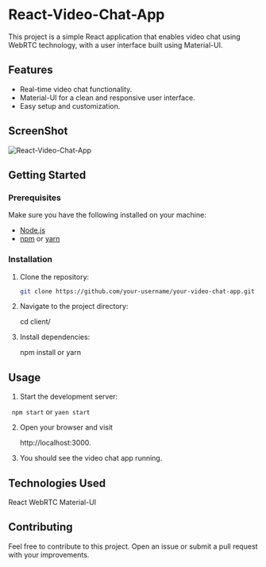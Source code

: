 # React-Video-Chat-App

This project is a simple React application that enables video chat using WebRTC technology, with a user interface built using Material-UI.

## Features

- Real-time video chat functionality.
- Material-UI for a clean and responsive user interface.
- Easy setup and customization.

## ScreenShot

![React-Video-Chat-App](https://github.com/V-yadav18/React-Video-Chat-App/assets/144485244/2c67e09e-b4cf-4a12-9c50-4a7f885edfd6)

## Getting Started

### Prerequisites

Make sure you have the following installed on your machine:

- [Node.js](https://nodejs.org/)
- [npm](https://www.npmjs.com/) or [yarn](https://yarnpkg.com/)

### Installation

1. Clone the repository:

   ```bash
   git clone https://github.com/your-username/your-video-chat-app.git
   ```
   
2. Navigate to the project directory:

   cd client/

3. Install dependencies:
   
   npm install or yarn

## Usage
 
1. Start the development server:

``` npm start``` or ```yaen start```

2. Open your browser and visit

   http://localhost:3000.

3. You should see the video chat app running.

## Technologies Used
 
   React
   WebRTC
   Material-UI
   
## Contributing
  
  Feel free to contribute to this project. Open an issue or submit a pull request with your improvements.



   

  
